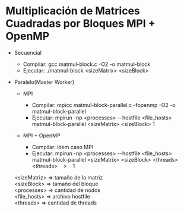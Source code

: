 # Multiplicación de Matrices Cuadradas por Bloques MPI + OpenMP

* Secuencial
  * Compilar: gcc matmul-block.c -O2 -o matmul-block
  * Ejecutar: ./matmul-block &lt;sizeMatrix&gt; &lt;sizeBlock&gt;
  
* Paralelo(Master Worker)
  * MPI
     * Compilar: mpicc matmul-block-parallel.c -fopenmp -O2 -o matmul-block-parallel
     * Ejecutar: mpirun -np &lt;processes&gt; --hostfile &lt;file_hosts&gt; matmul-block-parallel &lt;sizeMatrix&gt; &lt;sizeBlock&gt; 1
  
  * MPI + OpenMP
      * Compilar: idem caso MPI
      * Ejecutar: mpirun -np &lt;processes&gt; --hostfile &lt;file_hosts&gt; matmul-block-parallel &lt;sizeMatrix&gt; &lt;sizeBlock&gt; &lt;threads&gt;
                        <br/> &lt;threads&gt; &nbsp;&nbsp; > &nbsp;&nbsp; 1
                    
 
  &lt;sizeMatriz&gt; => tamaño de la matriz <br/>
  &lt;sizeBlock&gt; => tamaño del bloque <br/>
  &lt;processes&gt; => cantidad de nodos <br/>
  &lt;file_hosts&gt; => archivo hostfile <br/>
  &lt;threads&gt; =>  cantidad de threads <br/>
